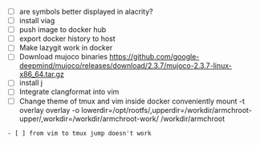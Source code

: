 - [ ] are symbols better displayed in alacrity?
- [ ] install viag
- [ ] push image to docker hub
- [ ] export docker history to host
- [ ] Make lazygit work in docker
- [ ] Download mujoco binaries https://github.com/google-deepmind/mujoco/releases/download/2.3.7/mujoco-2.3.7-linux-x86_64.tar.gz
- [ ] install j
- [ ] Integrate clangformat into vim
- [ ] Change theme of tmux and vim inside docker conveniently
   mount -t overlay overlay -o lowerdir=/opt/rootfs/,upperdir=/workdir/armchroot-upper/,workdir=/workdir/armchroot-work/ /workdir/armchroot
```
- [ ] from vim to tmux jump doesn't work


